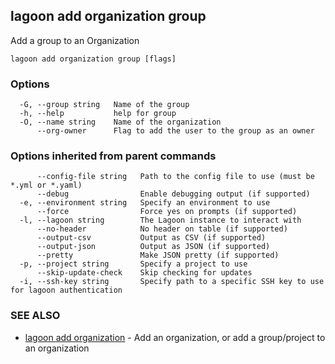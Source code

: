 ## lagoon add organization group

Add a group to an Organization

```
lagoon add organization group [flags]
```

### Options

```
  -G, --group string   Name of the group
  -h, --help           help for group
  -O, --name string    Name of the organization
      --org-owner      Flag to add the user to the group as an owner
```

### Options inherited from parent commands

```
      --config-file string   Path to the config file to use (must be *.yml or *.yaml)
      --debug                Enable debugging output (if supported)
  -e, --environment string   Specify an environment to use
      --force                Force yes on prompts (if supported)
  -l, --lagoon string        The Lagoon instance to interact with
      --no-header            No header on table (if supported)
      --output-csv           Output as CSV (if supported)
      --output-json          Output as JSON (if supported)
      --pretty               Make JSON pretty (if supported)
  -p, --project string       Specify a project to use
      --skip-update-check    Skip checking for updates
  -i, --ssh-key string       Specify path to a specific SSH key to use for lagoon authentication
```

### SEE ALSO

* [lagoon add organization](lagoon_add_organization.md)	 - Add an organization, or add a group/project to an organization


